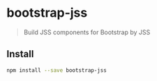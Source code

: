 # bootstrap-jss

> Build JSS components for Bootstrap by JSS

## Install

```bash
npm install --save bootstrap-jss
```
